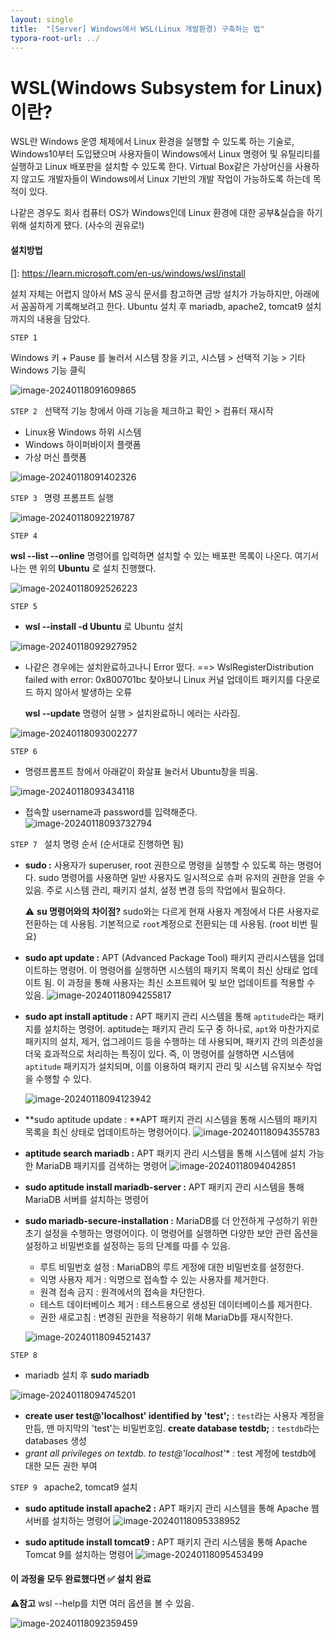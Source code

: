 ```yaml
---
layout: single
title:  "[Server] Windows에서 WSL(Linux 개발환경) 구축하는 법"
typora-root-url: ../
---
```






# WSL(Windows Subsystem for Linux)이란?

WSL란 Windows 운영 체제에서 Linux 환경을 실행할 수 있도록 하는 기술로, Windows10부터 도입됐으며 사용자들이 Windows에서 Linux 명령어 및 유틸리티를 실행하고 Linux 배포판을 설치할 수 있도록 한다. 
Virtual Box같은 가상머신을 사용하지 않고도 개발자들이 Windows에서 Linux 기반의 개발 작업이 가능하도록 하는데 목적이 있다.

나같은 경우도 회사 컴퓨터 OS가 Windows인데 Linux 환경에 대한 공부&실습을 하기 위해 설치하게 됐다. (사수의 권유로!)



#### **설치방법**

[]: https://learn.microsoft.com/en-us/windows/wsl/install

설치 자체는 어렵지 않아서 MS 공식 문서를 참고하면 금방 설치가 가능하지만, 아래에서 꼼꼼하게 기록해보려고 한다. 
Ubuntu 설치 후 mariadb, apache2, tomcat9 설치까지의 내용을 담았다.



`STEP 1`  

Windows 키 + Pause 를 눌러서 시스템 창을 키고, 시스템 > 선택적 기능 > 기타 Windows 기능 클릭  

![image-20240118091609865](/images/2024-01-18-HTTP-API-설계예시/image-20240118091609865.png)



`STEP 2 ` 선택적 기능 창에서 아래 기능을 체크하고 확인 > 컴퓨터 재시작 

- Linux용 Windows 하위 시스템 
- Windows 하이퍼바이저 플랫폼
- 가상 머신 플랫폼

![image-20240118091402326](/images/2024-01-18-HTTP-API-설계예시/image-20240118091402326.png)



`STEP 3 ` 명령 프롬프트 실행 

![image-20240118092219787](/images/2024-01-18-HTTP-API-설계예시/image-20240118092219787.png)



`STEP 4` 

**wsl --list --online** 명령어를 입력하면 설치할 수 있는 배포판 목록이 나온다.
여기서 나는 맨 위의 **Ubuntu** 로 설치 진행했다.

![image-20240118092526223](/images/2024-01-18-HTTP-API-설계예시/image-20240118092526223.png)




`STEP 5 `

- **wsl --install -d Ubuntu** 로 Ubuntu 설치

![image-20240118092927952](/images/2024-01-18-HTTP-API-설계예시/image-20240118092927952.png)



- 나같은 경우에는 설치완료하고나니 Error 떴다. ==> WslRegisterDistribution failed with error: 0x800701bc
  찾아보니 Linux 커널 업데이트 패키지를 다운로드 하지 않아서 발생하는 오류

  **wsl --update** 명령어 실행 > 설치완료하니 에러는 사라짐.

![image-20240118093002277](/images/2024-01-18-HTTP-API-설계예시/image-20240118093002277.png)




`STEP 6 `

- 명령프롬프트 창에서 아래같이 화살표 눌러서 Ubuntu창을 띄움.

![image-20240118093434118](/images/2024-01-18-HTTP-API-설계예시/image-20240118093434118.png)



- 접속할 username과 password를 입력해준다.
  ![image-20240118093732794](/images/2024-01-18-HTTP-API-설계예시/image-20240118093732794.png)



`STEP 7 ` 설치 명령 순서 (순서대로 진행하면 됨)

- **sudo :** 사용자가 superuser, root 권한으로 명령을 실행할 수 있도록 하는 명령어다. sudo 명령어를 사용하면 일반 사용자도 일시적으로 슈퍼 유저의 권한을 얻을 수 있음. 주로 시스템 관리, 패키지 설치, 설정 변경 등의 작업에서 필요하다. 

  ⚠️ **su 명령어와의 차이점?**  sudo와는 다르게 현재 사용자 계정에서 다른 사용자로 전환하는 데 사용됨. 기본적으로 `root`계정으로 전환되는 데 사용됨. (root 비번 필요) 
  
- **sudo apt update :** APT (Advanced Package Tool) 패키지 관리시스템을 업데이트하는 명령어. 이 명령어를 실행하면 시스템의 패키지 목록이 최신 상태로 업데이트 됨. 이 과정을 통해 사용자는 최신 소프트웨어 및 보안 업데이트를 적용할 수 있음. 
  ![image-20240118094255817](/images/2024-01-18-HTTP-API-설계예시/image-20240118094255817.png)

  

- **sudo apt install aptitude :**  APT 패키지 관리 시스템을 통해 `aptitude`라는 패키지를 설치하는 명령어. 
  aptitude는 패키지 관리 도구 중 하나로, `apt`와 마찬가지로 패키지의 설치, 제거, 업그레이드 등을 수행하는 데 사용되며,  패키지 간의 의존성을 더욱 효과적으로 처리하는 특징이 있다. 즉, 이 명령어를 실행하면 시스템에 `aptitude` 패키지가 설치되며, 이를 이용하여 패키지 관리 및 시스템 유지보수 작업을 수행할 수 있다.

  ![image-20240118094123942](/images/2024-01-18-HTTP-API-설계예시/image-20240118094123942.png)

  

- **sudo aptitude update : **APT 패키지 관리 시스템을 통해 시스템의 패키지 목록을 최신 상태로 업데이트하는 명령어이다. 
  ![image-20240118094355783](/images/2024-01-18-HTTP-API-설계예시/image-20240118094355783.png)

  

- **aptitude search mariadb :** APT 패키지 관리 시스템을 통해 시스템에 설치 가능한 MariaDB 패키지를 검색하는 명령어
  ![image-20240118094042851](/images/2024-01-18-HTTP-API-설계예시/image-20240118094042851.png)

  

- **sudo aptitude install mariadb-server :**  APT 패키지 관리 시스템을 통해 MariaDB 서버를 설치하는 명령어

  

- **sudo mariadb-secure-installation :** MariaDB를 더 안전하게 구성하기 위한 초기 설정을 수행하는 명령어이다. 이 명령어를 실행하면 다양한 보안 관련 옵션을 설정하고 비밀번호를 설정하는 등의 단계를 따를 수 있음.

  - 루트 비밀번호 설정 : MariaDB의 루트 게정에 대한 비밀번호를 설정한다.
  - 익명 사용자 제거 : 익명으로 접속할 수 있는 사용자를 제거한다.
  - 원격 접속 금지 : 원격에서의 접속을 차단한다.
  - 테스트 데이터베이스 제거 : 테스트용으로 생성된 데이터베이스를 제거한다.
  - 권한 새로고침 : 변경된 권한을 적용하기 위해 MariaDb를 재시작한다.

  ![image-20240118094521437](/images/2024-01-18-HTTP-API-설계예시/image-20240118094521437.png)





`STEP 8 `

- mariadb 설치 후 **sudo mariadb**

![image-20240118094745201](/images/2024-01-18-HTTP-API-설계예시/image-20240118094745201.png)

- **create user test@'localhost' identified by 'test';** : `test`라는 사용자 계정을 만듬, 맨 마지막의 'test'는 비밀번호임.
  **create database testdb;** : `testdb`라는 databases 생성 
- **grant all privileges on textdb.* to test@'localhost'** : test 계정에 testdb에 대한 모든 권한 부여



`STEP 9 ` apache2, tomcat9 설치 

- **sudo aptitude install apache2 :**  APT 패키지 관리 시스템을 통해 Apache 웹 서버를 설치하는 명령어
  ![image-20240118095338952](/images/2024-01-18-HTTP-API-설계예시/image-20240118095338952.png)



- **sudo aptitude install tomcat9 :** APT 패키지 관리 시스템을 통해 Apache Tomcat 9를 설치하는 명령어
  ![image-20240118095453499](/images/2024-01-18-HTTP-API-설계예시/image-20240118095453499.png)

  



#### 이 과정을 모두 완료했다면 ✅ 설치 완료




⚠️**참고** wsl --help를 치면 여러 옵션을 볼 수 있음. 

![image-20240118092359459](/images/2024-01-18-HTTP-API-설계예시/image-20240118092359459.png)